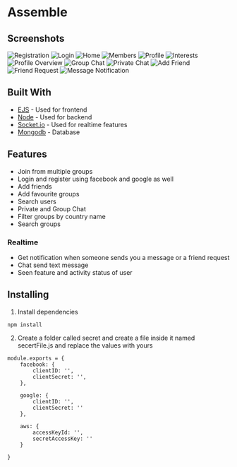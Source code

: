 # Assemble


## Screenshots

![Registration](https://github.com/NikhilKumarNK5/Assemble/blob/main/Screenshots/Registration.jpeg)
![Login](https://github.com/NikhilKumarNK5/Assemble/blob/main/Screenshots/Login.jpeg)
![Home](https://github.com/NikhilKumarNK5/Assemble/blob/main/Screenshots/Home.jpeg)
![Members](https://github.com/NikhilKumarNK5/Assemble/blob/main/Screenshots/Members.jpeg)
![Profile](https://github.com/NikhilKumarNK5/Assemble/blob/main/Screenshots/Profile.jpeg)
![Interests](https://github.com/NikhilKumarNK5/Assemble/blob/main/Screenshots/Interests.jpeg)
![Profile Overview](https://github.com/NikhilKumarNK5/Assemble/blob/main/Screenshots/Profile%20Overview.jpeg)
![Group Chat](https://github.com/NikhilKumarNK5/Assemble/blob/main/Screenshots/Group%20Chat.jpeg)
![Private Chat](https://github.com/NikhilKumarNK5/Assemble/blob/main/Screenshots/Private%20Chat.jpeg)
![Add Friend](https://github.com/NikhilKumarNK5/Assemble/blob/main/Screenshots/Add%20Friend.jpeg)
![Friend Request](https://github.com/NikhilKumarNK5/Assemble/blob/main/Screenshots/Friend%20Request.jpeg)
![Message Notification](https://github.com/NikhilKumarNK5/Assemble/blob/main/Screenshots/Message%20Notification.jpeg)

## Built With

- [EJS](https://ejs.co/) - Used for frontend
- [Node](https://nodejs.org/en/) - Used for backend
- [Socket.io](https://socket.io/) - Used for realtime features
- [Mongodb](https://www.mongodb.com/) - Database



## Features

- Join from multiple groups
- Login and register using facebook and google as well
- Add friends
- Add favourite groups
- Search users
- Private and Group Chat 
- Filter groups by country name
- Search groups 

### Realtime

- Get notification when someone sends you a message or a friend request
- Chat send text message
- Seen feature and activity status of user

## Installing

1. Install dependencies

```
npm install
```

2. Create a folder called secret and create a file inside it named secertFile.js and replace the values with yours 
```
module.exports = {
    facebook: {
        clientID: '',
        clientSecret: '',
    },
    
    google: {
        clientID: '',
        clientSecret: ''
    },

    aws: {
        accessKeyId: '',
        secretAccessKey: ''
    }

}
```